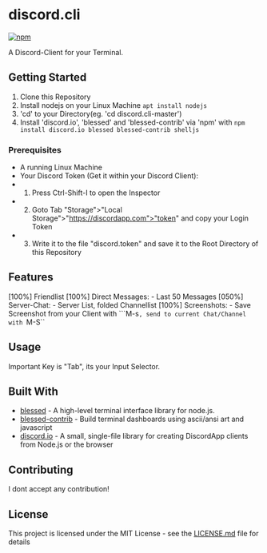 # discord.cli
[![npm](https://img.shields.io/npm/l/express.svg)]()

A Discord-Client for your Terminal.

## Getting Started
1. Clone this Repository
2. Install nodejs on your Linux Machine `apt install nodejs`
3. 'cd' to your Directory(eg. 'cd discord.cli-master')
4. Install 'discord.io', 'blessed' and 'blessed-contrib' via 'npm' with ```npm install discord.io blessed blessed-contrib shelljs```

### Prerequisites
- A running Linux Machine
- Your Discord Token (Get it within your Discord Client):
 - 1. Press Ctrl-Shift-I to open the Inspector
 - 2. Goto Tab "Storage">"Local Storage">"https://discordapp.com">"token" and copy your Login Token
 - 3. Write it to the file "discord.token" and save it to the Root Directory of this Repository

## Features
 [100%] Friendlist
 [100%] Direct Messages:
       - Last 50 Messages
 [050%] Server-Chat:
       - Server List, folded Channellist
 [100%] Screenshots:
       - Save Screenshot from your Client with ```M-s``, send to current Chat/Channel with ``M-S``
## Usage
  Important Key is "Tab", its your Input Selector.

## Built With
* [blessed](https://github.com/chjj/blessed) - A high-level terminal interface library for node.js.
* [blessed-contrib](https://github.com/yaronn/blessed-contrib) - Build terminal dashboards using ascii/ansi art and javascript
* [discord.io](https://github.com/izy521/discord.io) - A small, single-file library for creating DiscordApp clients from Node.js or the browser

## Contributing
I dont accept any contribution!

## License
This project is licensed under the MIT License - see the [LICENSE.md](LICENSE.md) file for details
